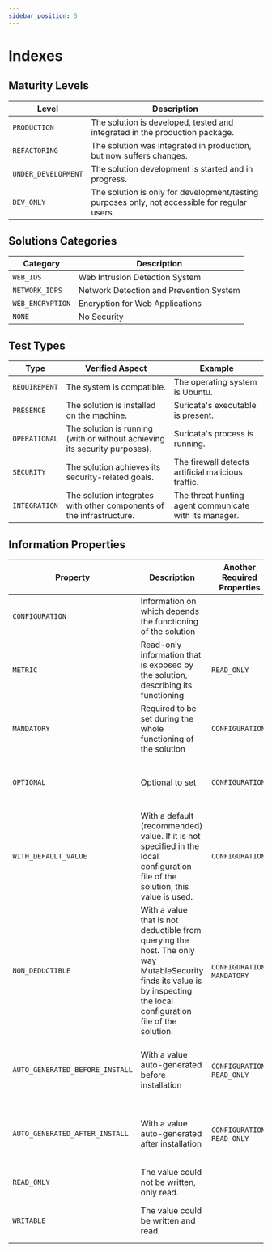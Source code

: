```yaml
---
sidebar_position: 5
---
```


# Indexes

## Maturity Levels

| Level               | Description                                                                                   |
|---------------------|-----------------------------------------------------------------------------------------------|
| `PRODUCTION`        | The solution is developed, tested and integrated in the production package.                   |
| `REFACTORING`       | The solution was integrated in production, but now suffers changes.                           |
| `UNDER_DEVELOPMENT` | The solution development is started and in progress.                                          |
| `DEV_ONLY`          | The solution is only for development/testing purposes only, not accessible for regular users. |

## Solutions Categories

| Category         | Description                             |
|------------------|-----------------------------------------|
| `WEB_IDS`        | Web Intrusion Detection System          |
| `NETWORK_IDPS`   | Network Detection and Prevention System |
| `WEB_ENCRYPTION` | Encryption for Web Applications         |
| `NONE`           | No Security                             |

## Test Types

| Type          | Verified Aspect                                                            | Example                                                |
|---------------|----------------------------------------------------------------------------|--------------------------------------------------------|
| `REQUIREMENT` | The system is compatible.                                                  | The operating system is Ubuntu.                        | 
| `PRESENCE`    | The solution is installed on the machine.                                  | Suricata's executable is present.                      |
| `OPERATIONAL` | The solution is running (with or without achieving its security purposes). | Suricata's process is running.                         |
| `SECURITY`    | The solution achieves its security-related goals.                          | The firewall detects artificial malicious traffic.     |
| `INTEGRATION` | The solution integrates with other components of the infrastructure.       | The threat hunting agent communicate with its manager. |  

## Information Properties

| Property                        | Description                                                                                                                                                             | Another Required Properties  | Example                                                       |
|---------------------------------|-------------------------------------------------------------------------------------------------------------------------------------------------------------------------|------------------------------|---------------------------------------------------------------|
| `CONFIGURATION`                 | Information on which depends the functioning of the solution                                                                                                            |                              | Quarantine folder for an antivirus                            |
| `METRIC`                        | Read-only information that is exposed by the solution, describing its functioning                                                                                       | `READ_ONLY`                  | Number of blocked malware by an antivirus                     |
| `MANDATORY`                     | Required to be set during the whole functioning of the solution                                                                                                         | `CONFIGURATION`              | Email where an XDR sends its critical alerts                  |
| `OPTIONAL`                      | Optional to set                                                                                                                                                         | `CONFIGURATION`              | Additional threat hunting sources for an IDS                  |
| `WITH_DEFAULT_VALUE`            | With a default (recommended) value. If it is not specified in the local configuration file of the solution, this value is used.                                         | `CONFIGURATION`              | Default 443 port for an HTTPS web server                      |
| `NON_DEDUCTIBLE`                | With a value that is not deductible from querying the host. The only way MutableSecurity finds its value is by inspecting the local configuration file of the solution. | `CONFIGURATION`, `MANDATORY` | Port on which a web server that needs to be protected listens |
| `AUTO_GENERATED_BEFORE_INSTALL` | With a value auto-generated before installation                                                                                                                         | `CONFIGURATION`, `READ_ONLY` | A random password, generated after installing Wazuh           |
| `AUTO_GENERATED_AFTER_INSTALL`  | With a value auto-generated after installation                                                                                                                          | `CONFIGURATION`, `READ_ONLY` | A random password, generated after installing Wazuh           |
| `READ_ONLY`                     | The value could not be written, only read.                                                                                                                              |                              | Any metric                                                    |
| `WRITABLE`                      | The value could be written and read.                                                                                                                                    |                              | A server on which an agent reports                            |